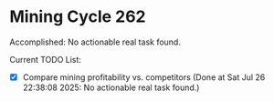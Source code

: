 # Mining Cycle 262

Accomplished: No actionable real task found.

Current TODO List:

- [x] Compare mining profitability vs. competitors  (Done at Sat Jul 26 22:38:08 2025: No actionable real task found.)